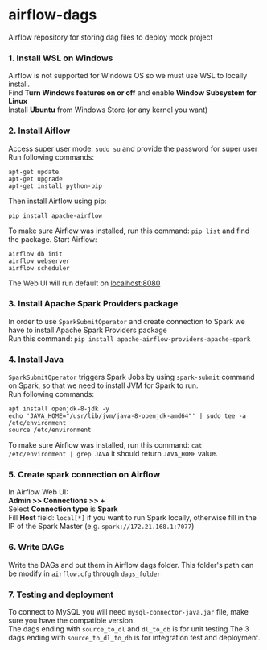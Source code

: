 # airflow-dags
Airflow repository for storing dag files to deploy mock project

### 1. Install WSL on Windows
Airflow is not supported for Windows OS so we must use WSL to locally install. </br>
Find <strong>Turn Windows features on or off</strong> and enable <strong>Window Subsystem for Linux</strong> </br>
Install <strong>Ubuntu</strong> from Windows Store (or any kernel you want) </br>
### 2. Install Aiflow
Access super user mode: `sudo su` and provide the password for super user </br>
Run following commands:

    
    apt-get update
    apt-get upgrade
    apt-get install python-pip
    
    
Then install Airflow using pip:


    pip install apache-airflow
    
    
To make sure Airflow was installed, run this command: `pip list` and find the package.
Start Airflow:


    airflow db init
    airflow webserver
    airflow scheduler
    
    
The Web UI will run default on [localhost:8080](localhost:8080)
### 3. Install Apache Spark Providers package
In order to use `SparkSubmitOperator` and create connection to Spark we have to install Apache Spark Providers package </br>
Run this command: `pip install apache-airflow-providers-apache-spark`
### 4. Install Java
`SparkSubmitOperator` triggers Spark Jobs by using `spark-submit` command on Spark, so that we need to install JVM for Spark to run. </br>
Run following commands:


    apt install openjdk-8-jdk -y
    echo 'JAVA_HOME="/usr/lib/jvm/java-8-openjdk-amd64"' | sudo tee -a /etc/environment
    source /etc/environment
    
    
To make sure Airflow was installed, run this command: `cat /etc/environment | grep JAVA` it should return `JAVA_HOME` value.
### 5. Create spark connection on Airflow
In Airflow Web UI: </br>
<strong>Admin >> Connections >> +</strong> </br>
Select <strong>Connection type</strong> is <strong>Spark</strong> </br>
Fill <strong>Host</strong> field: `local[*]` if you want to run Spark locally, otherwise fill in the IP of the Spark Master (e.g. `spark://172.21.168.1:7077`)
### 6. Write DAGs
Write the DAGs and put them in Airflow dags folder. This folder's path can be modify in `airflow.cfg` through `dags_folder` 
### 7. Testing and deployment
To connect to MySQL you will need `mysql-connector-java.jar` file, make sure you have the compatible version. </br>
The dags ending with `source_to_dl` and `dl_to_db` is for unit testing
The 3 dags ending with `source_to_dl_to_db` is for integration test and deployment.
